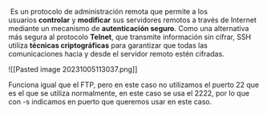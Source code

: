 
 Es un protocolo de administración remota que permite a los usuarios **controlar** y **modificar** sus servidores remotos a través de Internet mediante un mecanismo de **autenticación seguro**. Como una alternativa más segura al protocolo **Telnet**, que transmite información sin cifrar, SSH utiliza **técnicas criptográficas** para garantizar que todas las comunicaciones hacia y desde el servidor remoto estén cifradas.

![[Pasted image 20231005113037.png]]

Funciona igual que el FTP, pero en este caso no utilizamos el puerto 22 que es el que se utiliza normalmente, en este caso se usa el 2222, por lo que con -s indicamos en puerto que queremos usar en este caso.

